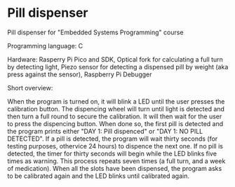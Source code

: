 # Pill dispenser
<p>Pill dispenser for "Embedded Systems Programming" course</p>
<p>Programming language: C</p>
<p></p>Hardware: Rasperry Pi Pico and SDK, Optical fork for calculating a full turn by detecting light, Piezo sensor for detecting a dispensed pill by weight (aka press against the sensor), Raspberry Pi Debugger</p>

<p>Short overview:</p>
When the program is turned on, it will blink a LED until the user presses the calibration button. The dispencing wheel will turn until light is detected and then turn a full round to secure the calibration.
It will then wait for the user to press the dispencing button. When done so, the first pill is detected and the program prints either "DAY 1: Pill dispenced" or "DAY 1: NO PILL DETECTED". 
If a pill is detected, the program will wait thirty seconds (for testing purposes, othervice 24 hours) to dispence the next one.
If no pill is detected, the timer for thirty seconds will begin while the LED blinks five times as warning. This process repeats seven times (a full turn, and a week of medication). 
When all the slots have been dispensed, the program asks to be calibrated again and the LED blinks until calibrated again.
